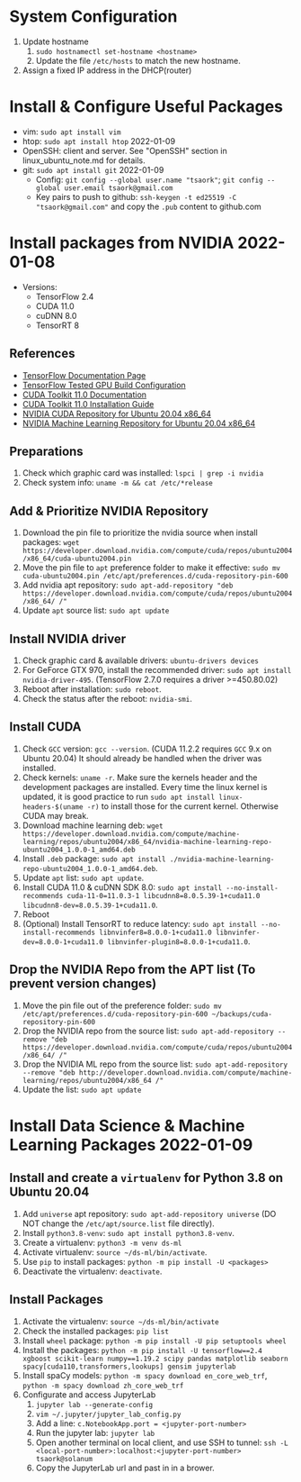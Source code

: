 # System Configuration
1. Update hostname
    1. `sudo hostnamectl set-hostname <hostname>`
    2. Update the file `/etc/hosts` to match the new hostname.
2. Assign a fixed IP address in the DHCP(router)




# Install & Configure Useful Packages
- vim: `sudo apt install vim`
- htop: `sudo apt install htop` 2022-01-09
- OpenSSH: client and server. See "OpenSSH" section in linux_ubuntu_note.md for details.
- git: `sudo apt install git` 2022-01-09
    - Config: `git config --global user.name "tsaork"`; `git config --global user.email tsaork@gmail.com`
    - Key pairs to push to github: `ssh-keygen -t ed25519 -C "tsaork@gmail.com"` and copy the `.pub` content to github.com




# Install packages from NVIDIA 2022-01-08
- Versions:
    - TensorFlow 2.4
    - CUDA 11.0
    - cuDNN 8.0
    - TensorRT 8

## References
- [TensorFlow Documentation Page](https://www.tensorflow.org/install/gpu#install_cuda_with_apt)
- [TensorFlow Tested GPU Build Configuration](https://www.tensorflow.org/install/source#gpu)
- [CUDA Toolkit 11.0 Documentation](https://docs.nvidia.com/cuda/archive/11.0/)
- [CUDA Toolkit 11.0 Installation Guide](https://docs.nvidia.com/cuda/archive/11.0/cuda-installation-guide-linux/index.html)
- [NVIDIA CUDA Repository for Ubuntu 20.04 x86_64](https://developer.download.nvidia.com/compute/cuda/repos/ubuntu2004/x86_64/)
- [NVIDIA Machine Learning Repository for Ubuntu 20.04 x86_64](https://developer.download.nvidia.com/compute/machine-learning/repos/ubuntu2004/x86_64/)

## Preparations
1. Check which graphic card was installed: `lspci | grep -i nvidia`
2. Check system info: `uname -m && cat /etc/*release`

## Add & Prioritize NVIDIA Repository
1. Download the pin file to prioritize the nvidia source when install packages: `wget https://developer.download.nvidia.com/compute/cuda/repos/ubuntu2004/x86_64/cuda-ubuntu2004.pin`
2. Move the pin file to `apt` preference folder to make it effective: `sudo mv cuda-ubuntu2004.pin /etc/apt/preferences.d/cuda-repository-pin-600`
3. Add nvidia apt repository: `sudo apt-add-repository "deb https://developer.download.nvidia.com/compute/cuda/repos/ubuntu2004/x86_64/ /"`
4. Update `apt` source list: `sudo apt update`

## Install NVIDIA driver
1. Check graphic card & available drivers: `ubuntu-drivers devices`
2. For GeForce GTX 970, install the recommended driver: `sudo apt install nvidia-driver-495`. (TensorFlow 2.7.0 requires a driver >=450.80.02)
3. Reboot after installation: `sudo reboot`.
4. Check the status after the reboot: `nvidia-smi`.

## Install CUDA
1. Check `GCC` version: `gcc --version`. (CUDA 11.2.2 requires `GCC` 9.x on Ubuntu 20.04) It should already be handled when the driver was installed.
2. Check kernels: `uname -r`. Make sure the kernels header and the development packages are installed. Every time the linux kernel is updated, it is good practice to run `sudo apt install linux-headers-$(uname -r)` to install those for the current kernel. Otherwise CUDA may break.
3. Download machine learning deb: `wget https://developer.download.nvidia.com/compute/machine-learning/repos/ubuntu2004/x86_64/nvidia-machine-learning-repo-ubuntu2004_1.0.0-1_amd64.deb`
4. Install `.deb` package: `sudo apt install ./nvidia-machine-learning-repo-ubuntu2004_1.0.0-1_amd64.deb`.
5. Update `apt` list: `sudo apt update`.
6. Install CUDA 11.0 & cuDNN SDK 8.0: `sudo apt install --no-install-recommends cuda-11-0=11.0.3-1 libcudnn8=8.0.5.39-1+cuda11.0 libcudnn8-dev=8.0.5.39-1+cuda11.0`.
7. Reboot
8. (Optional) Install TensorRT to reduce latency: `sudo apt install --no-install-recommends libnvinfer8=8.0.0-1+cuda11.0 libnvinfer-dev=8.0.0-1+cuda11.0 libnvinfer-plugin8=8.0.0-1+cuda11.0`.

## Drop the NVIDIA Repo from the APT list (To prevent version changes)
1. Move the pin file out of the preference folder: `sudo mv /etc/apt/preferences.d/cuda-repository-pin-600 ~/backups/cuda-repository-pin-600`
2. Drop the NVIDIA repo from the source list: `sudo apt-add-repository --remove "deb https://developer.download.nvidia.com/compute/cuda/repos/ubuntu2004/x86_64/ /"`
3. Drop the NVIDIA ML repo from the source list: `sudo apt-add-repository --remove "deb http://developer.download.nvidia.com/compute/machine-learning/repos/ubuntu2004/x86_64 /"`
3. Update the list: `sudo apt update`



# Install Data Science & Machine Learning Packages 2022-01-09

## Install and create a `virtualenv` for Python 3.8 on Ubuntu 20.04
1. Add `universe` apt repository: `sudo apt-add-repository universe` (DO NOT change the `/etc/apt/source.list` file directly).
2. Install `python3.8-venv`: `sudo apt install python3.8-venv`.
3. Create a virtualenv: `python3 -m venv ds-ml`
4. Activate virtualenv: `source ~/ds-ml/bin/activate`.
5. Use `pip` to install packages: `python -m pip install -U <packages>`
6. Deactivate the virtualenv: `deactivate`.

## Install Packages
1. Activate the virtualenv: `source ~/ds-ml/bin/activate`
2. Check the installed packages: `pip list`
3. Install `wheel` package: `python -m pip install -U pip setuptools wheel`
4. Install the packages: `python -m pip install -U tensorflow==2.4 xgboost scikit-learn numpy==1.19.2 scipy pandas matplotlib seaborn spacy[cuda110,transformers,lookups] gensim jupyterlab`
5. Install spaCy models: `python -m spacy download en_core_web_trf`, `python -m spacy download zh_core_web_trf`
6. Configurate and access JupyterLab
    1. `jupyter lab --generate-config`
    2. `vim ~/.jupyter/jupyter_lab_config.py`
    3. Add a line: `c.NotebookApp.port = <jupyter-port-number>`
    4. Run the jupyter lab: `jupyter lab`
    5. Open another terminal on local client, and use SSH to tunnel: `ssh -L <local-port-number>:localhost:<jupyter-port-number> tsaork@solanum`
    6. Copy the JupyterLab url and past in in a brower.